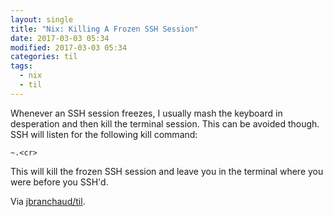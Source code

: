 ```yaml
---
layout: single
title: "Nix: Killing A Frozen SSH Session"
date: 2017-03-03 05:34
modified: 2017-03-03 05:34
categories: til
tags:
  - nix
  - til
---
```


Whenever an SSH session freezes, I usually mash the keyboard in desperation
and then kill the terminal session. This can be avoided though. SSH will
listen for the following kill command:

```ssh
~.<cr>
```

This will kill the frozen SSH session and leave you in the terminal where
you were before you SSH'd.

Via [jbranchaud/til](https://github.com/jbranchaud/til).
